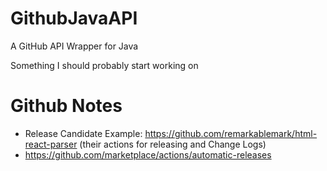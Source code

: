 # GithubJavaAPI
A GitHub API Wrapper for Java

Something I should probably start working on

# Github Notes

- Release Candidate Example: https://github.com/remarkablemark/html-react-parser (their actions for releasing and Change Logs)
- https://github.com/marketplace/actions/automatic-releases
